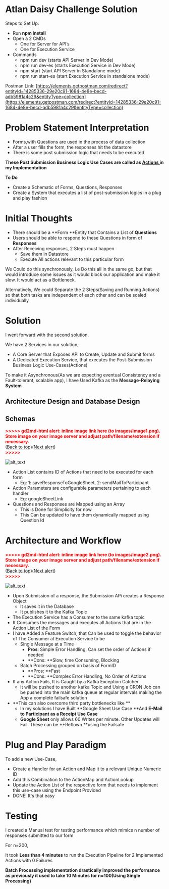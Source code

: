 

# Atlan Daisy Challenge Solution

Steps to Set Up: 



* Run **npm install**
* Open a 2 CMDs 
    * One for Server for API’s
    * One for Execution Service
* Commands
    * npm run dev (starts API Server in Dev Mode)
    * npm run dev-es (starts Execution Service in Dev Mode)
    * npm start (start API Server in Standalone mode)
    * npm run start-es (start Execution Service in standalone mode)

Postman Link: [https://elements.getpostman.com/redirect?entityId=14285336-29e20c91-1684-4e8e-becd-adb5981a4c29&entityType=collection](https://elements.getpostman.com/redirect?entityId=14285336-29e20c91-1684-4e8e-becd-adb5981a4c29&entityType=collection)


# Problem Statement Interpretation



* Forms,with Questions are used in the process of data collection
* After a user fills the form, the responses hit the datastore
* There is some post submission logic that needs to be executed

**These Post Submission Business Logic Use Cases  are called as <span style="text-decoration:underline;">Actions </span>in my Implementation**

**To Do**



* Create a Schematic of Forms, Questions, Responses
* Create a System that executes a list of post-submission logics in a plug and play fashion


# Initial Thoughts



* There should be a **Form **Entity that Contains a List of **Questions**
* Users should be able to respond to these Questions in form of **Responses**
* After Receiving responses, 2 Steps must happen
    * Save them in Datastore
    * Execute All actions relevant to this particular form

We Could do this synchronously, i.e Do this all in the same go, but that would introduce some issues as it would block our application and make it slow. It would act as a Bottleneck.

Alternatively, We could Separate the 2 Steps(Saving and Running Actions) so that both tasks are independent of each other and can be scaled individually


# Solution

I went forward with the second solution.

We have 2 Services in our solution,



* A Core Server that Exposes API to Create, Update and Submit forms
* A Dedicated Execution Service, that executes the Post-Submission Business Logic Use-Cases(Actions)

To make it Asynchronous(As we are expecting eventual Consistency and a Fault-tolerant, scalable app), I have Used Kafka as the **Message-Relaying System**


## Architecture Design and Database Design


## Schemas



<p id="gdcalert1" ><span style="color: red; font-weight: bold">>>>>>  gd2md-html alert: inline image link here (to images/image1.png). Store image on your image server and adjust path/filename/extension if necessary. </span><br>(<a href="#">Back to top</a>)(<a href="#gdcalert2">Next alert</a>)<br><span style="color: red; font-weight: bold">>>>>> </span></p>


![alt_text](images/image1.png "image_tooltip")




* Action List contains ID of Actions that need to be executed for each form
    * Eg: 1: saveResponseToGoogleSheet, 2: sendMailToParticipant
* Action Parameters are configurable parameters pertaining to each handler
    * Eg: googleSheetLink
* Questions and Responses are Mapped using an Array
    * This is Done for Simplicity for now
    * This Can be updated to have them dynamically mapped using Question Id


# Architecture and Workflow



<p id="gdcalert2" ><span style="color: red; font-weight: bold">>>>>>  gd2md-html alert: inline image link here (to images/image2.png). Store image on your image server and adjust path/filename/extension if necessary. </span><br>(<a href="#">Back to top</a>)(<a href="#gdcalert3">Next alert</a>)<br><span style="color: red; font-weight: bold">>>>>> </span></p>


![alt_text](images/image2.png "image_tooltip")




* Upon Submission of a response, the Submission APi creates a Response Object
    * It saves it in the Database
    * It publishes it to the Kafka Topic
* The Execution Service has a Consumer to the same kafka topic
* It Consumes the messages and executes all Actions that are in the Action List of the Form
* I have Added a Feature Switch, that Can be used to toggle the behavior of The Consumer at Execution Service to be 
    * Single Message at a Time
        * **Pros**: Simple Error Handling, Can set the order of Actions if needed
        * **Cons: **Slow, time Consuming, Blocking
    * Batch Processing grouped on basis of FormID
        * **Pros: **Fast
        * **Cons: **Complex Error Handling, No Order of Actions
* If any Action Fails, It is Caught by a Kafka Exception Catcher
    * It will be pushed to another kafka Topic and Using a CRON Job can be pushed into the main kafka queue at regular intervals making the App a complete failsafe solution
* **This can also overcome third party bottlenecks like **
    * In my solutions I have Built **Google Sheet Use Case **And **E-Mail to Participant as a Receipt Use Case**
    * **Google Sheet** only allows 60 Writes per minute. Other Updates will Fail. These can be **Reflown **using the Failsafe


# Plug and Play Paradigm

To add a new Use-Case,



* Create a Handler for an Action and Map it to a relevant Unique Numeric ID
* Add this Combination to the ActionMap and ActionLookup
* Update the Action List of the respective form that needs to implement this use-case using the Endpoint Provided
* DONE! It's that easy


# Testing

I created a Manual test for testing performance which mimics n number of responses submitted to our form

For n=200,

It took **Less than 4 minutes** to run the Execution Pipeline for 2 Implemented Actions with 0 Failures

**Batch Processing implementation drastically improved the performance as previously it used to take 10 Minutes for n=100(Using Single Processing)**
